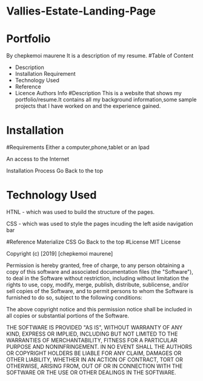 # Vallies-Estate-Landing-Page
# Portfolio
By chepkemoi maurene
It is a description of my resume.
#Table of Content
- Description
 - Installation Requirement
- Technology Used
- Reference
- Licence
Authors Info
#Description
This is a website that shows my portfolio/resume.It contains all my background information,some sample projects that I have worked on and the experience gained.

# Installation
#Requirements
Either a computer,phone,tablet or an Ipad

An access to the Internet

Installation Process
Go Back to the top

# Technology Used
HTNL - which was used to build the structure of the pages.

CSS - which was used to style the pages incuding the left aside navigation bar

#Reference
Materialize CSS
Go Back to the top
#License
MIT License

Copyright (c) [2019] [chepkemoi maurene]

Permission is hereby granted, free of charge, to any person obtaining a copy of this software and associated documentation files (the "Software"), to deal in the Software without restriction, including without limitation the rights to use, copy, modify, merge, publish, distribute, sublicense, and/or sell copies of the Software, and to permit persons to whom the Software is furnished to do so, subject to the following conditions:

The above copyright notice and this permission notice shall be included in all copies or substantial portions of the Software.

THE SOFTWARE IS PROVIDED "AS IS", WITHOUT WARRANTY OF ANY KIND, EXPRESS OR IMPLIED, INCLUDING BUT NOT LIMITED TO THE WARRANTIES OF MERCHANTABILITY, FITNESS FOR A PARTICULAR PURPOSE AND NONINFRINGEMENT. IN NO EVENT SHALL THE AUTHORS OR COPYRIGHT HOLDERS BE LIABLE FOR ANY CLAIM, DAMAGES OR OTHER LIABILITY, WHETHER IN AN ACTION OF CONTRACT, TORT OR OTHERWISE, ARISING FROM, OUT OF OR IN CONNECTION WITH THE SOFTWARE OR THE USE OR OTHER DEALINGS IN THE SOFTWARE.
